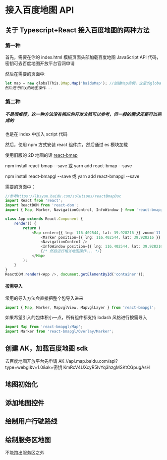 # 接入百度地图 API

## 关于 Typescript+React 接入百度地图的两种方法

### 第一种

首先，需要在你的 index.html 模板页面头部加载百度地图 JavaScript API 代码，密钥可去百度地图开放平台官网申请

<script type="text/javascript" src="//api.map.baidu.com/api?type=webgl&v=1.0&ak=您的密钥"></script>

然后在需要的页面中:

```typescript
let map = new globalThis.BMap.Map('baiduMap'); //创建Map实例，这里的globalThis，是为了兼容window.BMap的报错
然后进行相关的地图操作...
```

### 第二种

##### 不是很推荐，这一种方法没有相应的开发文档可以参考，但一般的需求还是可以完成的

也是在 index 中加入 script 代码

然后，使用 npm 方式安装 react 组件库，然后通过 es 模块加载

使用旧版的 2D 地图的话 [react-bmap](https://github.com/huiyan-fe/react-bmap)

npm install react-bmap --save 或 yarn add react-bmap --save

npm install react-bmapgl --save 或 yarn add react-bmapgl --save

需要的页面中：

```typescript
//参考https://lbsyun.baidu.com/solutions/reactBmapDoc
import React from 'react';
import ReactDOM from 'react-dom';
import { Map, Marker, NavigationControl, InfoWindow } from 'react-bmapgl';

class App extends React.Component {
	render() {
		return (
			<Map center={{ lng: 116.402544, lat: 39.928216 }} zoom='11'>
				<Marker position={{ lng: 116.402544, lat: 39.928216 }} />
				<NavigationControl />
				<InfoWindow position={{ lng: 116.402544, lat: 39.928216 }} text='内容' title='标题' />
				{/* 然后进行相关地图操作... */}
			</Map>
		);
	}
}
ReactDOM.render(<App />, document.getElementById('container'));
```

#### 按需导入

常用的导入方法会直接把整个包导入进来

```typescript
import { Map, Marker, MapvglView, MapvglLayer } from 'react-bmapgl';
```

如果希望引入的包体积小一点，所有组件都支持 lodash 风格进行按需导入

```typescript
import Map from 'react-bmapgl/Map';
import Marker from 'react-bmapgl/Overlay/Marker';
```

## 创建 AK，加载百度地图 sdk

去百度地图开放平台先申请 AK
//api.map.baidu.com/api?type=webgl&v=1.0&ak=密钥
KmRcV4UXcyR5IvYq3hzgMSKtCGpugAsH

## 地图初始化

## 添加地图控件

## 绘制用户行驶路线

## 绘制服务区地图

不能跑出服务区之外
